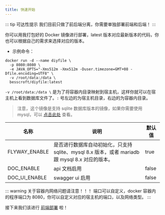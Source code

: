 ```yaml
---
title: 快速开始
---
```


::: tip 可达性提示
我们目前只做了前后端分离，你需要单独部署前端和后端！ 
:::

你可以用我打包好的 Docker 镜像进行部署，latest 版本对应最新版本的代码，你也可以根据自己的需求来选择对应的版本。

* 示例命令：

```shell
docker run -d --name diyfile \
  -p 8080:8080 \
  -e JAVA_OPTS="-Xms512m -Xmx512m -Duser.timezone=GMT+08 -Dfile.encoding=UTF8" \
  -v /root/data:/data \
  besscroft/diyfile:latest
```

`-v /root/data:/data \` 是为了将容器内目录映射到宿主机，这样你就可以在宿主机上看到数据库文件了。`:` 号左边的为宿主机目录，右边的为容器内目录。

> 注意，这个镜像是支持 sqlite 数据库版本的镜像，如果你需要使用 mysql，可以 [点击此处](../deploy/backend.md) 查看。

| 名称          | 说明                                                         | 默认值   |
| ------------- | ------------------------------------------------------------ |-------|
| FLYWAY_ENABLE | 是否进行数据库自动初始化，只支持 sqlite、mysql 8.x 版本，或者 mariadb 跟 mysql 8.x 对应的版本。 | true  |
| DOC_ENABLE    | api 文档启用                                                 | false |
| DOC_UI_ENABLE | swagger ui 启用                                              | false |

::: warning 关于容器内网络问题请注意！！！
端口可以自定义，docker 容器内的程序端口为 8080，你可以自定义对应的宿主机的端口，以及网络类型。
:::

接下来我们该进行 [前端部署](./front) 啦！
